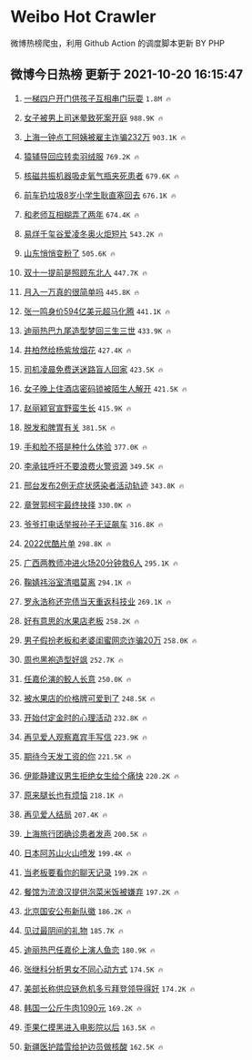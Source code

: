# Weibo Hot Crawler 



微博热榜爬虫，利用 Github Action 的调度脚本更新 BY PHP 


## 微博今日热榜 更新于 2021-10-20 16:15:47 
1. [一梯四户开门供孩子互相串门玩耍](https://s.weibo.com/weibo?q=%23%E4%B8%80%E6%A2%AF%E5%9B%9B%E6%88%B7%E5%BC%80%E9%97%A8%E4%BE%9B%E5%AD%A9%E5%AD%90%E4%BA%92%E7%9B%B8%E4%B8%B2%E9%97%A8%E7%8E%A9%E8%80%8D%23&Refer=top) `1.8M 🔥` 

1. [女子被男上司迷晕致死案开庭](https://s.weibo.com/weibo?q=%23%E5%A5%B3%E5%AD%90%E8%A2%AB%E7%94%B7%E4%B8%8A%E5%8F%B8%E8%BF%B7%E6%99%95%E8%87%B4%E6%AD%BB%E6%A1%88%E5%BC%80%E5%BA%AD%23&Refer=top) `988.9K 🔥` 

1. [上海一钟点工阿姨被雇主诈骗232万](https://s.weibo.com/weibo?q=%23%E4%B8%8A%E6%B5%B7%E4%B8%80%E9%92%9F%E7%82%B9%E5%B7%A5%E9%98%BF%E5%A7%A8%E8%A2%AB%E9%9B%87%E4%B8%BB%E8%AF%88%E9%AA%97232%E4%B8%87%23&Refer=top) `903.1K 🔥` 

1. [猿辅导回应转卖羽绒服](https://s.weibo.com/weibo?q=%23%E7%8C%BF%E8%BE%85%E5%AF%BC%E5%9B%9E%E5%BA%94%E8%BD%AC%E5%8D%96%E7%BE%BD%E7%BB%92%E6%9C%8D%23&Refer=top) `769.2K 🔥` 

1. [核磁共振机器吸走氧气瓶夹死患者](https://s.weibo.com/weibo?q=%23%E6%A0%B8%E7%A3%81%E5%85%B1%E6%8C%AF%E6%9C%BA%E5%99%A8%E5%90%B8%E8%B5%B0%E6%B0%A7%E6%B0%94%E7%93%B6%E5%A4%B9%E6%AD%BB%E6%82%A3%E8%80%85%23&Refer=top) `679.6K 🔥` 

1. [前车扔垃圾8岁小学生耿直塞回去](https://s.weibo.com/weibo?q=%23%E5%89%8D%E8%BD%A6%E6%89%94%E5%9E%83%E5%9C%BE8%E5%B2%81%E5%B0%8F%E5%AD%A6%E7%94%9F%E8%80%BF%E7%9B%B4%E5%A1%9E%E5%9B%9E%E5%8E%BB%23&Refer=top) `676.1K 🔥` 

1. [和老师互相糊弄了两年](https://s.weibo.com/weibo?q=%23%E5%92%8C%E8%80%81%E5%B8%88%E4%BA%92%E7%9B%B8%E7%B3%8A%E5%BC%84%E4%BA%86%E4%B8%A4%E5%B9%B4%23&Refer=top) `674.4K 🔥` 

1. [易烊千玺谷爱凌冬奥火炬短片](https://s.weibo.com/weibo?q=%23%E6%98%93%E7%83%8A%E5%8D%83%E7%8E%BA%E8%B0%B7%E7%88%B1%E5%87%8C%E5%86%AC%E5%A5%A5%E7%81%AB%E7%82%AC%E7%9F%AD%E7%89%87%23&Refer=top) `543.2K 🔥` 

1. [山东悄悄变粉了](https://s.weibo.com/weibo?q=%23%E5%B1%B1%E4%B8%9C%E6%82%84%E6%82%84%E5%8F%98%E7%B2%89%E4%BA%86%23&Refer=top) `505.6K 🔥` 

1. [双十一提前是照顾东北人](https://s.weibo.com/weibo?q=%23%E5%8F%8C%E5%8D%81%E4%B8%80%E6%8F%90%E5%89%8D%E6%98%AF%E7%85%A7%E9%A1%BE%E4%B8%9C%E5%8C%97%E4%BA%BA%23&Refer=top) `447.7K 🔥` 

1. [月入一万真的很简单吗](https://s.weibo.com/weibo?q=%23%E6%9C%88%E5%85%A5%E4%B8%80%E4%B8%87%E7%9C%9F%E7%9A%84%E5%BE%88%E7%AE%80%E5%8D%95%E5%90%97%23&Refer=top) `445.8K 🔥` 

1. [张一鸣身价594亿美元超马化腾](https://s.weibo.com/weibo?q=%23%E5%BC%A0%E4%B8%80%E9%B8%A3%E8%BA%AB%E4%BB%B7594%E4%BA%BF%E7%BE%8E%E5%85%83%E8%B6%85%E9%A9%AC%E5%8C%96%E8%85%BE%23&Refer=top) `441.1K 🔥` 

1. [迪丽热巴九尾造型梦回三生三世](https://s.weibo.com/weibo?q=%23%E8%BF%AA%E4%B8%BD%E7%83%AD%E5%B7%B4%E4%B9%9D%E5%B0%BE%E9%80%A0%E5%9E%8B%E6%A2%A6%E5%9B%9E%E4%B8%89%E7%94%9F%E4%B8%89%E4%B8%96%23&Refer=top) `433.9K 🔥` 

1. [井柏然给杨紫放烟花](https://s.weibo.com/weibo?q=%23%E4%BA%95%E6%9F%8F%E7%84%B6%E7%BB%99%E6%9D%A8%E7%B4%AB%E6%94%BE%E7%83%9F%E8%8A%B1%23&Refer=top) `427.4K 🔥` 

1. [司机凌晨免费送迷路盲人回家](https://s.weibo.com/weibo?q=%23%E5%8F%B8%E6%9C%BA%E5%87%8C%E6%99%A8%E5%85%8D%E8%B4%B9%E9%80%81%E8%BF%B7%E8%B7%AF%E7%9B%B2%E4%BA%BA%E5%9B%9E%E5%AE%B6%23&Refer=top) `423.5K 🔥` 

1. [女子晚上住酒店密码锁被陌生人解开](https://s.weibo.com/weibo?q=%23%E5%A5%B3%E5%AD%90%E6%99%9A%E4%B8%8A%E4%BD%8F%E9%85%92%E5%BA%97%E5%AF%86%E7%A0%81%E9%94%81%E8%A2%AB%E9%99%8C%E7%94%9F%E4%BA%BA%E8%A7%A3%E5%BC%80%23&Refer=top) `421.5K 🔥` 

1. [赵丽颖官宣野蛮生长](https://s.weibo.com/weibo?q=%23%E8%B5%B5%E4%B8%BD%E9%A2%96%E5%AE%98%E5%AE%A3%E9%87%8E%E8%9B%AE%E7%94%9F%E9%95%BF%23&Refer=top) `415.9K 🔥` 

1. [脱发和脾胃有关](https://s.weibo.com/weibo?q=%23%E8%84%B1%E5%8F%91%E5%92%8C%E8%84%BE%E8%83%83%E6%9C%89%E5%85%B3%23&Refer=top) `381.5K 🔥` 

1. [手和脸不搭是种什么体验](https://s.weibo.com/weibo?q=%23%E6%89%8B%E5%92%8C%E8%84%B8%E4%B8%8D%E6%90%AD%E6%98%AF%E7%A7%8D%E4%BB%80%E4%B9%88%E4%BD%93%E9%AA%8C%23&Refer=top) `377.0K 🔥` 

1. [李承铉呼吁不要浪费火警资源](https://s.weibo.com/weibo?q=%23%E6%9D%8E%E6%89%BF%E9%93%89%E5%91%BC%E5%90%81%E4%B8%8D%E8%A6%81%E6%B5%AA%E8%B4%B9%E7%81%AB%E8%AD%A6%E8%B5%84%E6%BA%90%23&Refer=top) `349.5K 🔥` 

1. [邢台发布2例无症状感染者活动轨迹](https://s.weibo.com/weibo?q=%23%E9%82%A2%E5%8F%B0%E5%8F%91%E5%B8%832%E4%BE%8B%E6%97%A0%E7%97%87%E7%8A%B6%E6%84%9F%E6%9F%93%E8%80%85%E6%B4%BB%E5%8A%A8%E8%BD%A8%E8%BF%B9%23&Refer=top) `343.8K 🔥` 

1. [章贺郭柯宇最终抉择](https://s.weibo.com/weibo?q=%23%E7%AB%A0%E8%B4%BA%E9%83%AD%E6%9F%AF%E5%AE%87%E6%9C%80%E7%BB%88%E6%8A%89%E6%8B%A9%23&Refer=top) `330.0K 🔥` 

1. [爷爷打电话举报孙子无证飙车](https://s.weibo.com/weibo?q=%23%E7%88%B7%E7%88%B7%E6%89%93%E7%94%B5%E8%AF%9D%E4%B8%BE%E6%8A%A5%E5%AD%99%E5%AD%90%E6%97%A0%E8%AF%81%E9%A3%99%E8%BD%A6%23&Refer=top) `316.8K 🔥` 

1. [2022优酷片单](https://s.weibo.com/weibo?q=%232022%E4%BC%98%E9%85%B7%E7%89%87%E5%8D%95%23&Refer=top) `298.8K 🔥` 

1. [广西两教师冲进火场20分钟救6人](https://s.weibo.com/weibo?q=%23%E5%B9%BF%E8%A5%BF%E4%B8%A4%E6%95%99%E5%B8%88%E5%86%B2%E8%BF%9B%E7%81%AB%E5%9C%BA20%E5%88%86%E9%92%9F%E6%95%916%E4%BA%BA%23&Refer=top) `295.1K 🔥` 

1. [鞠婧祎浴室清唱莫离](https://s.weibo.com/weibo?q=%23%E9%9E%A0%E5%A9%A7%E7%A5%8E%E6%B5%B4%E5%AE%A4%E6%B8%85%E5%94%B1%E8%8E%AB%E7%A6%BB%23&Refer=top) `294.1K 🔥` 

1. [罗永浩称还完债当天重返科技业](https://s.weibo.com/weibo?q=%23%E7%BD%97%E6%B0%B8%E6%B5%A9%E7%A7%B0%E8%BF%98%E5%AE%8C%E5%80%BA%E5%BD%93%E5%A4%A9%E9%87%8D%E8%BF%94%E7%A7%91%E6%8A%80%E4%B8%9A%23&Refer=top) `269.1K 🔥` 

1. [好有意思的水果店老板](https://s.weibo.com/weibo?q=%23%E5%A5%BD%E6%9C%89%E6%84%8F%E6%80%9D%E7%9A%84%E6%B0%B4%E6%9E%9C%E5%BA%97%E8%80%81%E6%9D%BF%23&Refer=top) `258.2K 🔥` 

1. [男子假扮老板和老婆闺蜜网恋诈骗20万](https://s.weibo.com/weibo?q=%23%E7%94%B7%E5%AD%90%E5%81%87%E6%89%AE%E8%80%81%E6%9D%BF%E5%92%8C%E8%80%81%E5%A9%86%E9%97%BA%E8%9C%9C%E7%BD%91%E6%81%8B%E8%AF%88%E9%AA%9720%E4%B8%87%23&Refer=top) `258.0K 🔥` 

1. [周也黑袍造型好飒](https://s.weibo.com/weibo?q=%23%E5%91%A8%E4%B9%9F%E9%BB%91%E8%A2%8D%E9%80%A0%E5%9E%8B%E5%A5%BD%E9%A3%92%23&Refer=top) `252.7K 🔥` 

1. [任嘉伦演的鲛人长意](https://s.weibo.com/weibo?q=%23%E4%BB%BB%E5%98%89%E4%BC%A6%E6%BC%94%E7%9A%84%E9%B2%9B%E4%BA%BA%E9%95%BF%E6%84%8F%23&Refer=top) `250.0K 🔥` 

1. [被水果店的价格牌可爱到了](https://s.weibo.com/weibo?q=%23%E8%A2%AB%E6%B0%B4%E6%9E%9C%E5%BA%97%E7%9A%84%E4%BB%B7%E6%A0%BC%E7%89%8C%E5%8F%AF%E7%88%B1%E5%88%B0%E4%BA%86%23&Refer=top) `248.5K 🔥` 

1. [开始付定金时的心理活动](https://s.weibo.com/weibo?q=%23%E5%BC%80%E5%A7%8B%E4%BB%98%E5%AE%9A%E9%87%91%E6%97%B6%E7%9A%84%E5%BF%83%E7%90%86%E6%B4%BB%E5%8A%A8%23&Refer=top) `232.8K 🔥` 

1. [再见爱人观察嘉宾手写信](https://s.weibo.com/weibo?q=%23%E5%86%8D%E8%A7%81%E7%88%B1%E4%BA%BA%E8%A7%82%E5%AF%9F%E5%98%89%E5%AE%BE%E6%89%8B%E5%86%99%E4%BF%A1%23&Refer=top) `223.9K 🔥` 

1. [期待今天发工资的你](https://s.weibo.com/weibo?q=%23%E6%9C%9F%E5%BE%85%E4%BB%8A%E5%A4%A9%E5%8F%91%E5%B7%A5%E8%B5%84%E7%9A%84%E4%BD%A0%23&Refer=top) `221.5K 🔥` 

1. [伊能静建议男生拒绝女生给个痛快](https://s.weibo.com/weibo?q=%23%E4%BC%8A%E8%83%BD%E9%9D%99%E5%BB%BA%E8%AE%AE%E7%94%B7%E7%94%9F%E6%8B%92%E7%BB%9D%E5%A5%B3%E7%94%9F%E7%BB%99%E4%B8%AA%E7%97%9B%E5%BF%AB%23&Refer=top) `220.2K 🔥` 

1. [原来腿长也有烦恼](https://s.weibo.com/weibo?q=%23%E5%8E%9F%E6%9D%A5%E8%85%BF%E9%95%BF%E4%B9%9F%E6%9C%89%E7%83%A6%E6%81%BC%23&Refer=top) `218.1K 🔥` 

1. [再见爱人结局](https://s.weibo.com/weibo?q=%23%E5%86%8D%E8%A7%81%E7%88%B1%E4%BA%BA%E7%BB%93%E5%B1%80%23&Refer=top) `207.4K 🔥` 

1. [上海旅行团确诊患者发声](https://s.weibo.com/weibo?q=%23%E4%B8%8A%E6%B5%B7%E6%97%85%E8%A1%8C%E5%9B%A2%E7%A1%AE%E8%AF%8A%E6%82%A3%E8%80%85%E5%8F%91%E5%A3%B0%23&Refer=top) `200.5K 🔥` 

1. [日本阿苏山火山喷发](https://s.weibo.com/weibo?q=%E6%97%A5%E6%9C%AC%E9%98%BF%E8%8B%8F%E5%B1%B1%E7%81%AB%E5%B1%B1%E5%96%B7%E5%8F%91&Refer=top) `199.4K 🔥` 

1. [当老板要看你的聊天记录](https://s.weibo.com/weibo?q=%23%E5%BD%93%E8%80%81%E6%9D%BF%E8%A6%81%E7%9C%8B%E4%BD%A0%E7%9A%84%E8%81%8A%E5%A4%A9%E8%AE%B0%E5%BD%95%23&Refer=top) `199.2K 🔥` 

1. [餐馆为流浪汉提供泡菜米饭被嫌弃](https://s.weibo.com/weibo?q=%23%E9%A4%90%E9%A6%86%E4%B8%BA%E6%B5%81%E6%B5%AA%E6%B1%89%E6%8F%90%E4%BE%9B%E6%B3%A1%E8%8F%9C%E7%B1%B3%E9%A5%AD%E8%A2%AB%E5%AB%8C%E5%BC%83%23&Refer=top) `197.2K 🔥` 

1. [北京国安公布新队徽](https://s.weibo.com/weibo?q=%23%E5%8C%97%E4%BA%AC%E5%9B%BD%E5%AE%89%E5%85%AC%E5%B8%83%E6%96%B0%E9%98%9F%E5%BE%BD%23&Refer=top) `186.2K 🔥` 

1. [见过最阴间的礼物](https://s.weibo.com/weibo?q=%23%E8%A7%81%E8%BF%87%E6%9C%80%E9%98%B4%E9%97%B4%E7%9A%84%E7%A4%BC%E7%89%A9%23&Refer=top) `185.7K 🔥` 

1. [迪丽热巴任嘉伦上演人鱼恋](https://s.weibo.com/weibo?q=%23%E8%BF%AA%E4%B8%BD%E7%83%AD%E5%B7%B4%E4%BB%BB%E5%98%89%E4%BC%A6%E4%B8%8A%E6%BC%94%E4%BA%BA%E9%B1%BC%E6%81%8B%23&Refer=top) `180.9K 🔥` 

1. [张继科分析男女不同心动方式](https://s.weibo.com/weibo?q=%23%E5%BC%A0%E7%BB%A7%E7%A7%91%E5%88%86%E6%9E%90%E7%94%B7%E5%A5%B3%E4%B8%8D%E5%90%8C%E5%BF%83%E5%8A%A8%E6%96%B9%E5%BC%8F%23&Refer=top) `174.5K 🔥` 

1. [美部长称供应链危机多亏拜登领导得好](https://s.weibo.com/weibo?q=%23%E7%BE%8E%E9%83%A8%E9%95%BF%E7%A7%B0%E4%BE%9B%E5%BA%94%E9%93%BE%E5%8D%B1%E6%9C%BA%E5%A4%9A%E4%BA%8F%E6%8B%9C%E7%99%BB%E9%A2%86%E5%AF%BC%E5%BE%97%E5%A5%BD%23&Refer=top) `174.2K 🔥` 

1. [韩国一公斤牛肉1090元](https://s.weibo.com/weibo?q=%23%E9%9F%A9%E5%9B%BD%E4%B8%80%E5%85%AC%E6%96%A4%E7%89%9B%E8%82%891090%E5%85%83%23&Refer=top) `169.2K 🔥` 

1. [歪果仁摸黑进入电影院以后](https://s.weibo.com/weibo?q=%E6%AD%AA%E6%9E%9C%E4%BB%81%E6%91%B8%E9%BB%91%E8%BF%9B%E5%85%A5%E7%94%B5%E5%BD%B1%E9%99%A2%E4%BB%A5%E5%90%8E&Refer=top) `163.5K 🔥` 

1. [新疆医护踏雪给护边员做核酸](https://s.weibo.com/weibo?q=%23%E6%96%B0%E7%96%86%E5%8C%BB%E6%8A%A4%E8%B8%8F%E9%9B%AA%E7%BB%99%E6%8A%A4%E8%BE%B9%E5%91%98%E5%81%9A%E6%A0%B8%E9%85%B8%23&Refer=top) `162.5K 🔥` 

